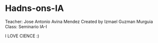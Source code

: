 # Hadns-ons-IA
Teacher: Jose Antonio Avina Mendez
Created by Izmael Guzman Murguia
Class: Seminario IA-I


I LOVE CIENCE :)